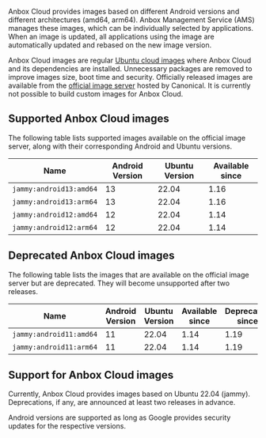 Anbox Cloud provides images based on different Android versions and different architectures (amd64, arm64). Anbox Management Service (AMS) manages these images, which can be individually selected by applications. When an image is updated, all applications using the image are automatically updated and rebased on the new image version.

Anbox Cloud images are regular [Ubuntu cloud images](https://cloud-images.ubuntu.com/) where Anbox Cloud and its dependencies are installed. Unnecessary packages are removed to improve images size, boot time and security. Officially released images are available from the [official image server](https://images.anbox-cloud.io) hosted by Canonical. It is currently not possible to build custom images for Anbox Cloud.

## Supported Anbox Cloud images

The following table lists supported images available on the official image server, along with their corresponding Android and Ubuntu versions.

| Name                        | Android Version | Ubuntu Version | Available since |
|-----------------------------|-----------------|----------------|---------------|
| `jammy:android13:amd64`     | 13              | 22.04          | 1.16 |
| `jammy:android13:arm64`     | 13              | 22.04          | 1.16 |
| `jammy:android12:amd64`     | 12              | 22.04          | 1.14 |
| `jammy:android12:arm64`     | 12              | 22.04          | 1.14 |

## Deprecated Anbox Cloud images

The following table lists the images that are available on the official image server but are deprecated. They will become unsupported after two releases.

| Name                        | Android Version | Ubuntu Version | Available since | Deprecated since |
|-----------------------------|-----------------|----------------|-----------------|--------------------|
| `jammy:android11:amd64`     | 11              | 22.04          | 1.14            | 1.19 |
| `jammy:android11:arm64`     | 11              | 22.04          | 1.14            | 1.19 |

## Support for Anbox Cloud images

Currently, Anbox Cloud provides images based on Ubuntu 22.04 (jammy). Deprecations, if any, are announced at least two releases in advance.

Android versions are supported as long as Google provides security updates for the respective versions.
